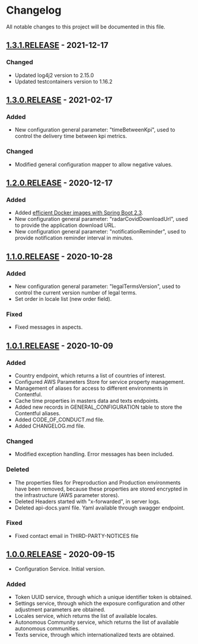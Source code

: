 # Changelog

All notable changes to this project will be documented in this file. 

## [1.3.1.RELEASE] - 2021-12-17

### Changed

- Updated log4j2 version to 2.15.0
- Updated testcontainers version to 1.16.2

## [1.3.0.RELEASE] - 2021-02-17

### Added

- New configuration general parameter: "timeBetweenKpi", used to control the delivery time between kpi metrics.

### Changed

- Modified general configuration mapper to allow negative values.

## [1.2.0.RELEASE] - 2020-12-17

### Added

- Added [efficient Docker images with Spring Boot 2.3](https://spring.io/blog/2020/08/14/creating-efficient-docker-images-with-spring-boot-2-3).
- New configuration general parameter: "radarCovidDownloadUrl", used to provide the application download URL.
- New configuration general parameter: "notificationReminder", used to provide notification reminder interval in minutes.

## [1.1.0.RELEASE] - 2020-10-28

### Added

- New configuration general parameter: "legalTermsVersion", used to control the current version number of legal terms.
- Set order in locale list (new order field).

### Fixed

- Fixed messages in aspects.

## [1.0.1.RELEASE] - 2020-10-09

### Added

- Country endpoint, which returns a list of countries of interest.
- Configured AWS Parameters Store for service property management.
- Management of aliases for access to different environments in Contentful.
- Cache time properties in masters data and texts endpoints.
- Added new records in GENERAL_CONFIGURATION table to store the Contentful aliases.
- Added CODE_OF_CONDUCT.md file.
- Added CHANGELOG.md file.

### Changed

- Modified exception handling. Error messages has been included.

### Deleted

- The properties files for Preproduction and Production environments have been removed, because these properties are stored encrypted in the infrastructure (AWS parameter stores).
- Deleted Headers started with "x-forwarded", in server logs.
- Deleted api-docs.yaml file. Yaml available through swagger endpoint.

### Fixed

- Fixed contact email in THIRD-PARTY-NOTICES file

## [1.0.0.RELEASE] - 2020-09-15

* Configuration Service. Initial version.

### Added

- Token UUID service, through which a unique identifier token is obtained.
- Settings service, through which the exposure configuration and other adjustment parameters are obtained.
- Locales service, which returns the list of available locales.
- Autonomous Community service, which returns the list of available autonomous communities.
- Texts service, through which internationalized texts are obtained.

[Unreleased]: https://github.com/RadarCOVID/radar-covid-backend-configuration-server/compare/1.3.1.RELEASE...develop
[1.3.1.RELEASE]: https://github.com/RadarCOVID/radar-covid-backend-configuration-server/compare/1.3.0.RELEASE...1.3.1.RELEASE
[1.3.0.RELEASE]: https://github.com/RadarCOVID/radar-covid-backend-configuration-server/compare/1.2.0.RELEASE...1.3.0.RELEASE
[1.2.0.RELEASE]: https://github.com/RadarCOVID/radar-covid-backend-configuration-server/compare/1.1.0.RELEASE...1.2.0.RELEASE
[1.1.0.RELEASE]: https://github.com/RadarCOVID/radar-covid-backend-configuration-server/compare/1.0.1.RELEASE...1.1.0.RELEASE
[1.0.1.RELEASE]: https://github.com/RadarCOVID/radar-covid-backend-configuration-server/compare/1.0.0.RELEASE...1.0.1.RELEASE
[1.0.0.RELEASE]: https://github.com/RadarCOVID/radar-covid-backend-configuration-server/releases/tag/1.0.0.RELEASE
